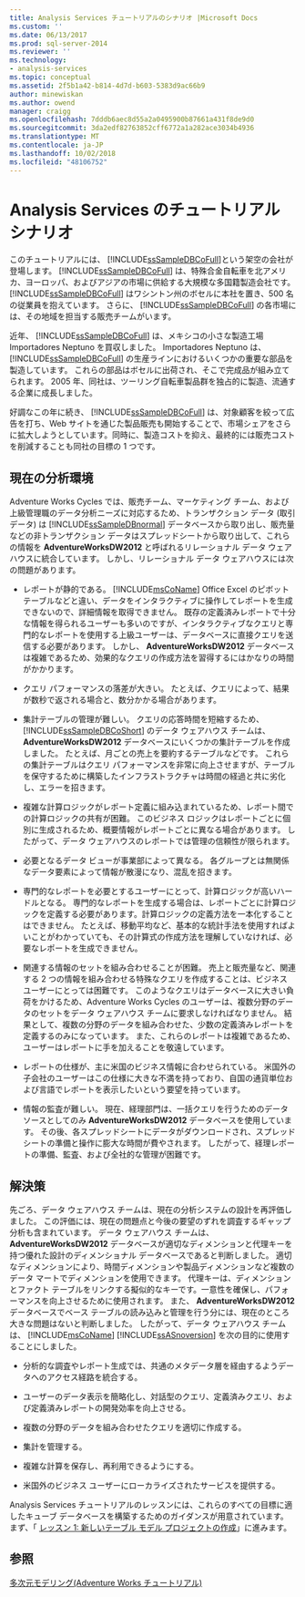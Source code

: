 ```yaml
---
title: Analysis Services チュートリアルのシナリオ |Microsoft Docs
ms.custom: ''
ms.date: 06/13/2017
ms.prod: sql-server-2014
ms.reviewer: ''
ms.technology:
- analysis-services
ms.topic: conceptual
ms.assetid: 2f5b1a42-b814-4d7d-b603-5383d9ac66b9
author: minewiskan
ms.author: owend
manager: craigg
ms.openlocfilehash: 7dddb6aec8d55a2a0495900b87661a431f8de9d0
ms.sourcegitcommit: 3da2edf82763852cff6772a1a282ace3034b4936
ms.translationtype: MT
ms.contentlocale: ja-JP
ms.lasthandoff: 10/02/2018
ms.locfileid: "48106752"
---
```

# <a name="analysis-services-tutorial-scenario"></a>Analysis Services のチュートリアル シナリオ
  このチュートリアルには、 [!INCLUDE[ssSampleDBCoFull](../includes/sssampledbcofull-md.md)]という架空の会社が登場します。 [!INCLUDE[ssSampleDBCoFull](../includes/sssampledbcofull-md.md)] は、特殊合金自転車を北アメリカ、ヨーロッパ、およびアジアの市場に供給する大規模な多国籍製造会社です。 [!INCLUDE[ssSampleDBCoFull](../includes/sssampledbcofull-md.md)] はワシントン州のボセルに本社を置き、500 名の従業員を抱えています。 さらに、 [!INCLUDE[ssSampleDBCoFull](../includes/sssampledbcofull-md.md)] の各市場には、その地域を担当する販売チームがいます。  
  
 近年、 [!INCLUDE[ssSampleDBCoFull](../includes/sssampledbcofull-md.md)] は、メキシコの小さな製造工場 Importadores Neptuno を買収しました。 Importadores Neptuno は、 [!INCLUDE[ssSampleDBCoFull](../includes/sssampledbcofull-md.md)] の生産ラインにおけるいくつかの重要な部品を製造しています。 これらの部品はボセルに出荷され、そこで完成品が組み立てられます。 2005 年、同社は、ツーリング自転車製品群を独占的に製造、流通する企業に成長しました。  
  
 好調なこの年に続き、 [!INCLUDE[ssSampleDBCoFull](../includes/sssampledbcofull-md.md)] は、対象顧客を絞って広告を打ち、Web サイトを通じた製品販売も開始することで、市場シェアをさらに拡大しようとしています。同時に、製造コストを抑え、最終的には販売コストを削減することも同社の目標の 1 つです。  
  
## <a name="current-analysis-environment"></a>現在の分析環境  
 Adventure Works Cycles では、販売チーム、マーケティング チーム、および上級管理職のデータ分析ニーズに対応するため、トランザクション データ (取引データ) は [!INCLUDE[ssSampleDBnormal](../includes/sssampledbnormal-md.md)] データベースから取り出し、販売量などの非トランザクション データはスプレッドシートから取り出して、これらの情報を **AdventureWorksDW2012** と呼ばれるリレーショナル データ ウェアハウスに統合しています。 しかし、リレーショナル データ ウェアハウスには次の問題があります。  
  
-   レポートが静的である。 [!INCLUDE[msCoName](../includes/msconame-md.md)] Office Excel のピボット テーブルなどと違い、データをインタラクティブに操作してレポートを生成できないので、詳細情報を取得できません。 既存の定義済みレポートで十分な情報を得られるユーザーも多いのですが、インタラクティブなクエリと専門的なレポートを使用する上級ユーザーは、データベースに直接クエリを送信する必要があります。 しかし、 **AdventureWorksDW2012** データベースは複雑であるため、効果的なクエリの作成方法を習得するにはかなりの時間がかかります。  
  
-   クエリ パフォーマンスの落差が大きい。 たとえば、クエリによって、結果が数秒で返される場合と、数分かかる場合があります。  
  
-   集計テーブルの管理が難しい。 クエリの応答時間を短縮するため、 [!INCLUDE[ssSampleDBCoShort](../includes/sssampledbcoshort-md.md)] のデータ ウェアハウス チームは、 **AdventureWorksDW2012** データベースにいくつかの集計テーブルを作成しました。 たとえば、月ごとの売上を要約するテーブルなどです。 これらの集計テーブルはクエリ パフォーマンスを非常に向上させますが、テーブルを保守するために構築したインフラストラクチャは時間の経過と共に劣化し、エラーを招きます。  
  
-   複雑な計算ロジックがレポート定義に組み込まれているため、レポート間での計算ロジックの共有が困難。 このビジネス ロジックはレポートごとに個別に生成されるため、概要情報がレポートごとに異なる場合があります。 したがって、データ ウェアハウスのレポートでは管理の信頼性が限られます。  
  
-   必要となるデータ ビューが事業部によって異なる。 各グループとは無関係なデータ要素によって情報が散漫になり、混乱を招きます。  
  
-   専門的なレポートを必要とするユーザーにとって、計算ロジックが高いハードルとなる。 専門的なレポートを生成する場合は、レポートごとに計算ロジックを定義する必要があります。計算ロジックの定義方法を一本化することはできません。 たとえば、移動平均など、基本的な統計手法を使用すればよいことがわかっていても、その計算式の作成方法を理解していなければ、必要なレポートを生成できません。  
  
-   関連する情報のセットを組み合わせることが困難。 売上と販売量など、関連する 2 つの情報を組み合わせる特殊なクエリを作成することは、ビジネス ユーザーにとっては困難です。 このようなクエリはデータベースに大きい負荷をかけるため、Adventure Works Cycles のユーザーは、複数分野のデータのセットをデータ ウェアハウス チームに要求しなければなりません。 結果として、複数の分野のデータを組み合わせた、少数の定義済みレポートを定義するのみになっています。 また、これらのレポートは複雑であるため、ユーザーはレポートに手を加えることを敬遠しています。  
  
-   レポートの仕様が、主に米国のビジネス情報に合わせられている。 米国外の子会社のユーザーはこの仕様に大きな不満を持っており、自国の通貨単位および言語でレポートを表示したいという要望を持っています。  
  
-   情報の監査が難しい。 現在、経理部門は、一括クエリを行うためのデータ ソースとしてのみ **AdventureWorksDW2012** データベースを使用しています。 その後、各スプレッドシートにデータがダウンロードされ、スプレッドシートの準備と操作に膨大な時間が費やされます。 したがって、経理レポートの準備、監査、および全社的な管理が困難です。  
  
## <a name="the-solution"></a>解決策  
 先ごろ、データ ウェアハウス チームは、現在の分析システムの設計を再評価しました。 この評価には、現在の問題点と今後の要望のずれを調査するギャップ分析も含まれています。 データ ウェアハウス チームは、 **AdventureWorksDW2012** データベースが適切なディメンションと代理キーを持つ優れた設計のディメンショナル データベースであると判断しました。 適切なディメンションにより、時間ディメンションや製品ディメンションなど複数のデータ マートでディメンションを使用できます。 代理キーは、ディメンションとファクト テーブルをリンクする擬似的なキーです。一意性を確保し、パフォーマンスを向上させるために使用されます。 また、 **AdventureWorksDW2012** データベースでベース テーブルの読み込みと管理を行う分には、現在のところ大きな問題はないと判断しました。 したがって、データ ウェアハウス チームは、 [!INCLUDE[msCoName](../includes/msconame-md.md)] [!INCLUDE[ssASnoversion](../includes/ssasnoversion-md.md)] を次の目的に使用することにしました。  
  
-   分析的な調査やレポート生成では、共通のメタデータ層を経由するようデータへのアクセス経路を統合する。  
  
-   ユーザーのデータ表示を簡略化し、対話型のクエリ、定義済みクエリ、および定義済みレポートの開発効率を向上させる。  
  
-   複数の分野のデータを組み合わせたクエリを適切に作成する。  
  
-   集計を管理する。  
  
-   複雑な計算を保存し、再利用できるようにする。  
  
-   米国外のビジネス ユーザーにローカライズされたサービスを提供する。  
  
 Analysis Services チュートリアルのレッスンには、これらのすべての目標に適したキューブ データベースを構築するためのガイダンスが用意されています。 まず、「 [レッスン 1: 新しいテーブル モデル プロジェクトの作成](lesson-1-create-a-new-tabular-model-project.md)」に進みます。  
  
## <a name="see-also"></a>参照  
 [多次元モデリング&#40;Adventure Works チュートリアル&#41;](multidimensional-modeling-adventure-works-tutorial.md)  
  
  
